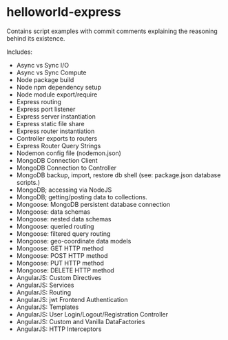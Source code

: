 # helloworld-express
Contains script examples with commit comments explaining the reasoning behind its existence.

Includes:
- Async vs Sync I/O
- Async vs Sync Compute
- Node package build
- Node npm dependency setup
- Node module export/require
- Express routing
- Express port listener
- Express server instantiation
- Express static file share
- Express router instantiation
- Controller exports to routers
- Express Router Query Strings
- Nodemon config file (nodemon.json)
- MongoDB Connection Client
- MongoDB Connection to Controller
- MongoDB backup, import, restore db shell (see: package.json database scripts.)
- MongoDB; accessing via NodeJS
- MongoDB; getting/posting data to collections.
- Mongoose: MongoDB persistent database connection
- Mongoose: data schemas
- Mongoose: nested data schemas
- Mongoose: queried routing
- Mongoose: filtered query routing
- Mongoose: geo-coordinate data models
- Mongoose: GET HTTP method
- Mongoose: POST HTTP method
- Mongoose: PUT HTTP method
- Mongoose: DELETE HTTP method
- AngularJS: Custom Directives
- AngularJS: Services
- AngularJS: Routing
- AngularJS: jwt Frontend Authentication
- AngularJS: Templates
- AngularJS: User Login/Logout/Registration Controller
- AngularJS: Custom and Vanilla DataFactories
- AngularJS: HTTP Interceptors